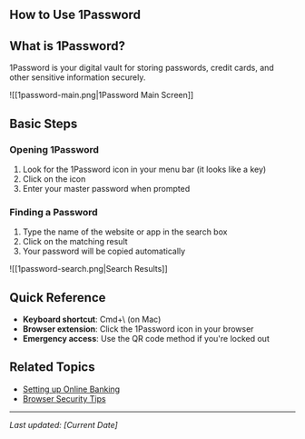 ## How to Use 1Password

## What is 1Password?

1Password is your digital vault for storing passwords, credit cards, and other sensitive information securely.

![[1password-main.png|1Password Main Screen]]

## Basic Steps

### Opening 1Password

1. Look for the 1Password icon in your menu bar (it looks like a key)
2. Click on the icon
3. Enter your master password when prompted

### Finding a Password

1. Type the name of the website or app in the search box
2. Click on the matching result
3. Your password will be copied automatically

![[1password-search.png|Search Results]]

## Quick Reference

- **Keyboard shortcut**: Cmd+\ (on Mac)
- **Browser extension**: Click the 1Password icon in your browser
- **Emergency access**: Use the QR code method if you're locked out

## Related Topics

- [Setting up Online Banking](banking-setup.md)
- [Browser Security Tips](browser-security.md)

---

*Last updated: [Current Date]*